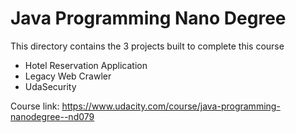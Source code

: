 # Java Programming Nano Degree

This directory contains the 3 projects built to complete this course

* Hotel Reservation Application
* Legacy Web Crawler
* UdaSecurity

Course link: https://www.udacity.com/course/java-programming-nanodegree--nd079 
